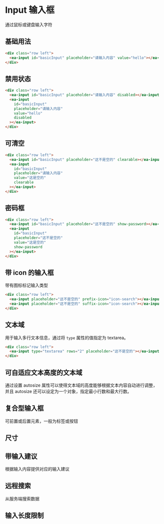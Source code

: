 <script setup>
import { onMounted } from 'vue'

onMounted(() => {
  import('../index.js')
  import('./index.scss')

  document.querySelector('#basicInput').addEventListener('change', (e) => {
    console.log(e.target.value)
  })
})
</script>

# Input 输入框

通过鼠标或键盘输入字符

## 基础用法

<div class="row left">
    <ea-input id="basicInput" placeholder="请输入内容"></ea-input>
    <ea-input id="basicInput" placeholder="请输入内容" value="hello"></ea-input>
</div>

```html
<div class="row left">
  <ea-input id="basicInput" placeholder="请输入内容" value="hello"></ea-input>
</div>
```

## 禁用状态

<div class="row left">
    <ea-input id="basicInput" placeholder="请输入内容" disabled></ea-input>
    <ea-input id="basicInput" placeholder="请输入内容" value="hello" disabled></ea-input>
</div>

```html
<div class="row left">
  <ea-input id="basicInput" placeholder="请输入内容" disabled></ea-input>
  <ea-input
    id="basicInput"
    placeholder="请输入内容"
    value="hello"
    disabled
  ></ea-input>
</div>
```

## 可清空

<div class="row left">
    <ea-input id="basicInput" placeholder="这不是空的" clearable></ea-input>
    <ea-input id="basicInput" placeholder="请输入内容" value="这是空的" clearable></ea-input>
</div>

```html
<div class="row left">
  <ea-input id="basicInput" placeholder="这不是空的" clearable></ea-input>
  <ea-input
    id="basicInput"
    placeholder="请输入内容"
    value="这是空的"
    clearable
  ></ea-input>
</div>
```

## 密码框

<div class="row left">
    <ea-input id="basicInput" placeholder="这不是空的" show-password></ea-input>
    <ea-input id="basicInput" placeholder="这不是空的" value="这是空的" show-password></ea-input>
</div>

```html
<div class="row left">
  <ea-input id="basicInput" placeholder="这不是空的" show-password></ea-input>
  <ea-input
    id="basicInput"
    placeholder="这不是空的"
    value="这是空的"
    show-password
  ></ea-input>
</div>
```

## 带 icon 的输入框

带有图标标记输入类型

<div class="row left">
    <ea-input placeholder="这不是空的" prefix-icon="icon-search"></ea-input>
    <ea-input placeholder="这不是空的" suffix-icon="icon-search"></ea-input>
</div>

```html
<div class="row left">
  <ea-input placeholder="这不是空的" prefix-icon="icon-search"></ea-input>
  <ea-input placeholder="这不是空的" suffix-icon="icon-search"></ea-input>
</div>
```

## 文本域

用于输入多行文本信息，通过将 `type` 属性的值指定为 textarea。

<div class="row left">
    <ea-input type="textarea" rows="2" placeholder="这不是空的"></ea-input>
</div>

```html
<div class="row left">
  <ea-input type="textarea" rows="2" placeholder="这不是空的"></ea-input>
</div>
```

## 可自适应文本高度的文本域

通过设置 autosize 属性可以使得文本域的高度能够根据文本内容自动进行调整，并且 autosize 还可以设定为一个对象，指定最小行数和最大行数。

## 复合型输入框

可前置或后置元素，一般为标签或按钮

## 尺寸

## 带输入建议

根据输入内容提供对应的输入建议

## 远程搜索

从服务端搜索数据

## 输入长度限制
